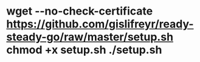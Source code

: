 wget --no-check-certificate https://github.com/gislifreyr/ready-steady-go/raw/master/setup.sh
chmod +x setup.sh
./setup.sh
========
